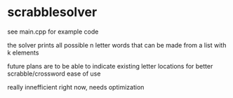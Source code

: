 # scrabblesolver

see main.cpp for example code

the solver prints all possible n letter words that can be made from a list with k elements

future plans are to be able to indicate existing letter locations for better scrabble/crossword ease of use

really innefficient right now, needs optimization
